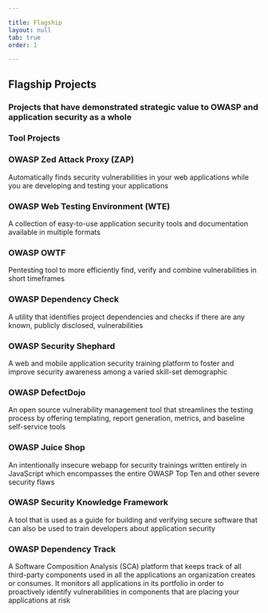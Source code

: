 ```yaml
---

title: Flagship
layout: null
tab: true
order: 1

---
```


## Flagship Projects
### Projects that have demonstrated strategic value to OWASP and application security as a whole

### Tool Projects
 
### OWASP Zed Attack Proxy (ZAP)
Automatically finds security vulnerabilities in your web applications while you are developing and testing your applications

### OWASP Web Testing Environment (WTE)
A collection of easy-to-use application security tools and documentation available in multiple formats

### OWASP OWTF
Pentesting tool to more efficiently find, verify and combine vulnerabilities in short timeframes

### OWASP Dependency Check
A utility that identifies project dependencies and checks if there are any known, publicly disclosed, vulnerabilities

### OWASP Security Shephard
A web and mobile application security training platform to foster and improve security awareness among a varied skill-set demographic
### OWASP DefectDojo
An open source vulnerability management tool that streamlines the testing process by offering templating, report generation, metrics, and baseline self-service tools
### OWASP Juice Shop
An intentionally insecure webapp for security trainings written entirely in JavaScript which encompasses the entire OWASP Top Ten and other severe security flaws
### OWASP Security Knowledge Framework
A tool that is used as a guide for building and verifying secure software that can also be used to train developers about application security
### OWASP Dependency Track
A Software Composition Analysis (SCA) platform that keeps track of all third-party components used in all the applications an organization creates or consumes. It monitors all applications in its portfolio in order to proactively identify vulnerabilities in components that are placing your applications at risk
